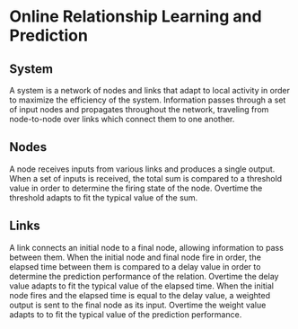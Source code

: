 # Online Relationship Learning and Prediction

## System

A system is a network of nodes and links that adapt to local activity in order to maximize the efficiency of the system. Information passes through a set of input nodes and propagates throughout the network, traveling from node-to-node over links which connect them to one another.

## Nodes

A node receives inputs from various links and produces a single output. When a set of inputs is received, the total sum is compared to a threshold value in order to determine the firing state of the node. Overtime the threshold adapts to fit the typical value of the sum.

## Links

A link connects an initial node to a final node, allowing information to pass between them. When the initial node and final node fire in order, the elapsed time between them is compared to a delay value in order to determine the prediction performance of the relation. Overtime the delay value adapts to fit the typical value of the elapsed time.
When the initial node fires and the elapsed time is equal to the delay value, a weighted output is sent to the final node as its input. Overtime the weight value adapts to to fit the typical value of the prediction performance.

